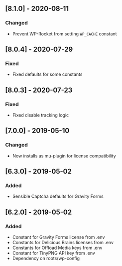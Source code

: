 ## [8.1.0] - 2020-08-11
### Changed
- Prevent WP-Rocket from setting `WP_CACHE` constant

## [8.0.4] - 2020-07-29
### Fixed
- Fixed defaults for some constants

## [8.0.3] - 2020-07-23
### Fixed
- Fixed disable tracking logic

## [7.0.0] - 2019-05-10
### Changed
- Now installs as mu-plugin for license compatibility

## [6.3.0] - 2019-05-02
### Added
- Sensible Captcha defaults for Gravity Forms

## [6.2.0] - 2019-05-02
### Added
- Constant for Gravity Forms license from .env
- Constants for Delicious Brains licenses from .env
- Constants for Offload Media keys from .env
- Constant for TinyPNG API key from .env
- Dependency on roots/wp-config